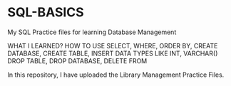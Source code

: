 # SQL-BASICS
My SQL Practice files for learning Database Management

WHAT I LEARNED?
HOW TO USE SELECT, WHERE, ORDER BY, CREATE DATABASE, CREATE TABLE, INSERT
DATA TYPES LIKE INT, VARCHAR()
DROP TABLE, DROP DATABASE, DELETE FROM

In this repository, I have uploaded the Library Management Practice Files. 

